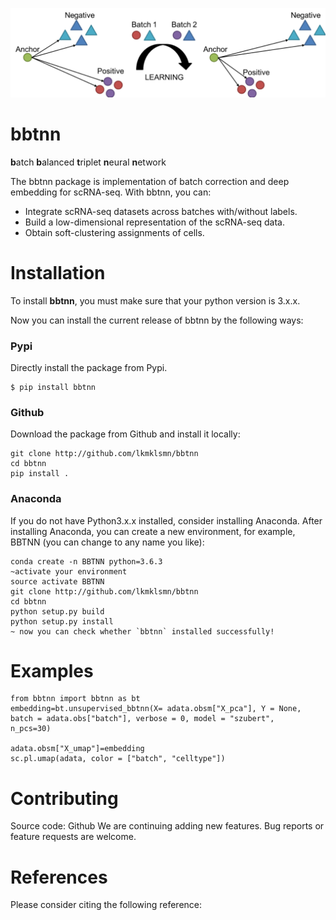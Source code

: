 ![bbtnn](https://github.com/lkmklsmn/bbtnn/blob/master/examples/test1.png)

# bbtnn
**b**atch **b**alanced **t**riplet **n**eural **n**etwork

The bbtnn package is implementation of batch correction and deep embedding for scRNA-seq. With bbtnn, you can:

* Integrate scRNA-seq datasets across batches with/without labels.
* Build a low-dimensional representation of the scRNA-seq data.
* Obtain soft-clustering assignments of cells.

# Installation

To install **bbtnn**, you must make sure that your python version is 3.x.x. 

Now you can install the current release of bbtnn by the following ways:

### Pypi 

Directly install the package from Pypi.

```alias
$ pip install bbtnn
```

### Github

Download the package from Github and install it locally:

```alias
git clone http://github.com/lkmklsmn/bbtnn
cd bbtnn
pip install .
```

### Anaconda

If you do not have Python3.x.x installed, consider installing Anaconda. After installing Anaconda, you can create a new environment, for example, BBTNN (you can change to any name you like):

```alias
conda create -n BBTNN python=3.6.3
~activate your environment 
source activate BBTNN 
git clone http://github.com/lkmklsmn/bbtnn
cd bbtnn
python setup.py build
python setup.py install
~ now you can check whether `bbtnn` installed successfully!
```

# Examples

```
from bbtnn import bbtnn as bt
embedding=bt.unsupervised_bbtnn(X= adata.obsm["X_pca"], Y = None, batch = adata.obs["batch"], verbose = 0, model = "szubert",                                   n_pcs=30)

adata.obsm["X_umap"]=embedding
sc.pl.umap(adata, color = ["batch", "celltype"])
```

# Contributing
Source code: Github
We are continuing adding new features. Bug reports or feature requests are welcome.

# References
Please consider citing the following reference:


